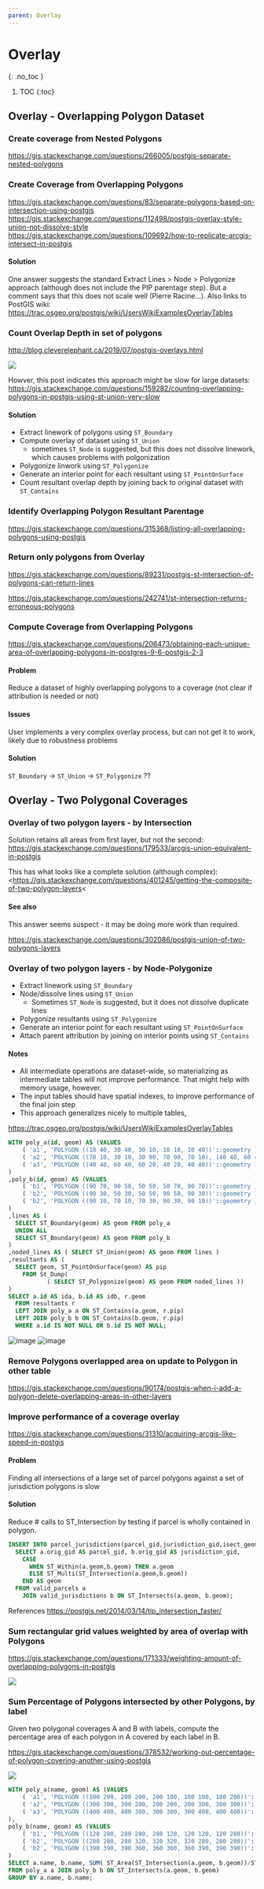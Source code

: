 ```yaml
---
parent: Overlay
---
```


# Overlay
{: .no_toc }

1. TOC
{:toc}

## Overlay - Overlapping Polygon Dataset

### Create coverage from Nested Polygons
<https://gis.stackexchange.com/questions/266005/postgis-separate-nested-polygons>

### Create Coverage from Overlapping Polygons
<https://gis.stackexchange.com/questions/83/separate-polygons-based-on-intersection-using-postgis>
<https://gis.stackexchange.com/questions/112498/postgis-overlay-style-union-not-dissolve-style>
<https://gis.stackexchange.com/questions/109692/how-to-replicate-arcgis-intersect-in-postgis>

#### Solution
One answer suggests the standard Extract Lines > Node > Polygonize approach (although does not include the PIP parentage step).  But a comment says that this does not scale well (Pierre Racine…).
Also links to PostGIS wiki:  <https://trac.osgeo.org/postgis/wiki/UsersWikiExamplesOverlayTables>


### Count Overlap Depth in set of polygons

<http://blog.cleverelephant.ca/2019/07/postgis-overlays.html>

![](http://blog.cleverelephant.ca/images//2019/overlays8.png)

Howver, this post indicates this approach might be slow for large datasets:
<https://gis.stackexchange.com/questions/159282/counting-overlapping-polygons-in-postgis-using-st-union-very-slow>

#### Solution
* Extract linework of polygons using `ST_Boundary`
* Compute overlay of dataset using `ST_Union` 
  * sometimes `ST_Node` is suggested, but this does not dissolve linework, which causes problems with polgonization 
* Polygonize linwork using `ST_Polygonize`
* Generate an interior point for each resultant using `ST_PointOnSurface`
* Count resultant overlap depth by joining back to original dataset with `ST_Contains`

### Identify Overlapping Polygon Resultant Parentage

<https://gis.stackexchange.com/questions/315368/listing-all-overlapping-polygons-using-postgis>



### Return only polygons from Overlay
<https://gis.stackexchange.com/questions/89231/postgis-st-intersection-of-polygons-can-return-lines>

<https://gis.stackexchange.com/questions/242741/st-intersection-returns-erroneous-polygons>

### Compute Coverage from Overlapping Polygons
<https://gis.stackexchange.com/questions/206473/obtaining-each-unique-area-of-overlapping-polygons-in-postgres-9-6-postgis-2-3>

#### Problem
Reduce a dataset of highly overlapping polygons to a coverage (not clear if attribution is needed or not)

#### Issues
User implements a very complex overlay process, but can not get it to work, likely due to robustness problems

#### Solution
`ST_Boundary` -> `ST_Union` -> `ST_Polygonize` ??

## Overlay - Two Polygonal Coverages

### Overlay of two polygon layers - by Intersection

Solution retains all areas from first layer, but not the second:
<https://gis.stackexchange.com/questions/179533/arcgis-union-equivalent-in-postgis>

This has what looks like a complete solution (although complex):
<https://gis.stackexchange.com/questions/401245/getting-the-composite-of-two-polygon-layers<

#### See also
This answer seems suspect - it may be doing more work than required.

<https://gis.stackexchange.com/questions/302086/postgis-union-of-two-polygons-layers>

### Overlay of two polygon layers - by Node-Polygonize

* Extract linework using `ST_Boundary`
* Node/dissolve lines using `ST_Union`
  * Sometimes `ST_Node` is suggested, but it does not dissolve duplicate lines 
* Polygonize resultants using `ST_Polygonize`
* Generate an interior point for each resultant using `ST_PointOnSurface`
* Attach parent attribution by joining on interior points using `ST_Contains`

#### Notes
* All intermediate operations are dataset-wide, so materializing as intermediate tables will not improve performance.  That might help with memory usage, however.
* The input tables should have spatial indexes, to improve performance of the final join step
* This approach generalizes nicely to multiple tables,

<https://trac.osgeo.org/postgis/wiki/UsersWikiExamplesOverlayTables>

```sql
WITH poly_a(id, geom) AS (VALUES
    ( 'a1', 'POLYGON ((10 40, 30 40, 30 10, 10 10, 10 40))'::geometry ),
    ( 'a2', 'POLYGON ((70 10, 30 10, 30 90, 70 90, 70 10), (40 40, 60 40, 60 20, 40 20, 40 40), (40 80, 60 80, 60 60, 40 60, 40 80))'::geometry ),
    ( 'a3', 'POLYGON ((40 40, 60 40, 60 20, 40 20, 40 40))'::geometry )
)
,poly_b(id, geom) AS (VALUES
    ( 'b1', 'POLYGON ((90 70, 90 50, 50 50, 50 70, 90 70))'::geometry ),
    ( 'b2', 'POLYGON ((90 30, 50 30, 50 50, 90 50, 90 30))'::geometry ),
    ( 'b2', 'POLYGON ((90 10, 70 10, 70 30, 90 30, 90 10))'::geometry )
)
,lines AS ( 
  SELECT ST_Boundary(geom) AS geom FROM poly_a
  UNION ALL
  SELECT ST_Boundary(geom) AS geom FROM poly_b
)
,noded_lines AS ( SELECT ST_Union(geom) AS geom FROM lines ) 
,resultants AS (  
  SELECT geom, ST_PointOnSurface(geom) AS pip 
    FROM St_Dump(
           ( SELECT ST_Polygonize(geom) AS geom FROM noded_lines ))   
)
SELECT a.id AS ida, b.id AS idb, r.geom
  FROM resultants r
  LEFT JOIN poly_a a ON ST_Contains(a.geom, r.pip) 
  LEFT JOIN poly_b b ON ST_Contains(b.geom, r.pip)
  WHERE a.id IS NOT NULL OR b.id IS NOT NULL;
```
![image](https://user-images.githubusercontent.com/3529053/121740578-1fb6df80-cab2-11eb-93a5-eb28966766cf.png)
![image](https://user-images.githubusercontent.com/3529053/121740709-5b51a980-cab2-11eb-8b78-d74e30aede65.png)


### Remove Polygons overlapped area on update to Polygon in other table 
<https://gis.stackexchange.com/questions/90174/postgis-when-i-add-a-polygon-delete-overlapping-areas-in-other-layers>

### Improve performance of a coverage overlay
<https://gis.stackexchange.com/questions/31310/acquiring-arcgis-like-speed-in-postgis>

#### Problem
Finding all intersections of a large set of parcel polygons against a set of jurisdiction polygons is slow

#### Solution
Reduce # calls to ST_Intersection by testing if parcel is wholly contained in polygon. 
```sql
INSERT INTO parcel_jurisdictions(parcel_gid,jurisdiction_gid,isect_geom) 
  SELECT a.orig_gid AS parcel_gid, b.orig_gid AS jurisdiction_gid, 
    CASE 
      WHEN ST_Within(a.geom,b.geom) THEN a.geom 
      ELSE ST_Multi(ST_Intersection(a.geom,b.geom)) 
    END AS geom 
  FROM valid_parcels a 
    JOIN valid_jurisdictions b ON ST_Intersects(a.geom, b.geom);
```
References
<https://postgis.net/2014/03/14/tip_intersection_faster/>

### Sum rectangular grid values weighted by area of overlap with Polygons
<https://gis.stackexchange.com/questions/171333/weighting-amount-of-overlapping-polygons-in-postgis>

![](https://i.stack.imgur.com/NQ8zu.jpg)

### Sum Percentage of Polygons intersected by other Polygons, by label

Given two polygonal coverages A and B with labels, compute the percentage area of each polygon in A covered by each label in B.

<https://gis.stackexchange.com/questions/378532/working-out-percentage-of-polygon-covering-another-using-postgis>


![](https://i.stack.imgur.com/bQjSi.png)

```sql
WITH poly_a(name, geom) AS (VALUES
    ( 'a1', 'POLYGON ((100 200, 200 200, 200 100, 100 100, 100 200))'::geometry ),
    ( 'a2', 'POLYGON ((300 300, 300 200, 200 200, 200 300, 300 300))'::geometry ),
    ( 'a3', 'POLYGON ((400 400, 400 300, 300 300, 300 400, 400 400))'::geometry )
),
poly_b(name, geom) AS (VALUES
    ( 'b1', 'POLYGON ((120 280, 280 280, 280 120, 120 120, 120 280))'::geometry ),
    ( 'b2', 'POLYGON ((280 280, 280 320, 320 320, 320 280, 280 280))'::geometry ),
    ( 'b2', 'POLYGON ((390 390, 390 360, 360 360, 360 390, 390 390))'::geometry )
)
SELECT a.name, b.name, SUM( ST_Area(ST_Intersection(a.geom, b.geom))/ST_Area(a.geom) ) pct
FROM poly_a a JOIN poly_b b ON ST_Intersects(a.geom, b.geom)
GROUP BY a.name, b.name;
```



